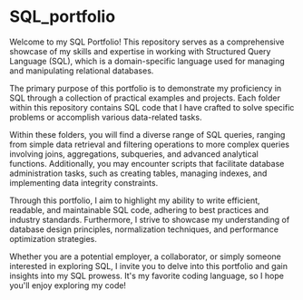 # SQL_portfolio
<p>Welcome to my SQL Portfolio! This repository serves as a comprehensive showcase of my skills and expertise in working with Structured Query Language (SQL), which is a domain-specific language used for managing and manipulating relational databases.</p>

<p>The primary purpose of this portfolio is to demonstrate my proficiency in SQL through a collection of practical examples and projects. Each folder within this repository contains SQL code that I have  crafted to solve specific problems or accomplish various data-related tasks.</p>

<p>Within these folders, you will find a diverse range of SQL queries, ranging from simple data retrieval and filtering operations to more complex queries involving joins, aggregations, subqueries, and advanced analytical functions. Additionally, you may encounter scripts that facilitate database administration tasks, such as creating tables, managing indexes, and implementing data integrity constraints.</p>

<p>Through this portfolio, I aim to highlight my ability to write efficient, readable, and maintainable SQL code, adhering to best practices and industry standards. Furthermore, I strive to showcase my understanding of database design principles, normalization techniques, and performance optimization strategies.</p>

<p>Whether you are a potential employer, a collaborator, or simply someone interested in exploring SQL, I invite you to delve into this portfolio and gain insights into my SQL prowess. It's my favorite coding language, so I hope you'll enjoy exploring my code!</p>
